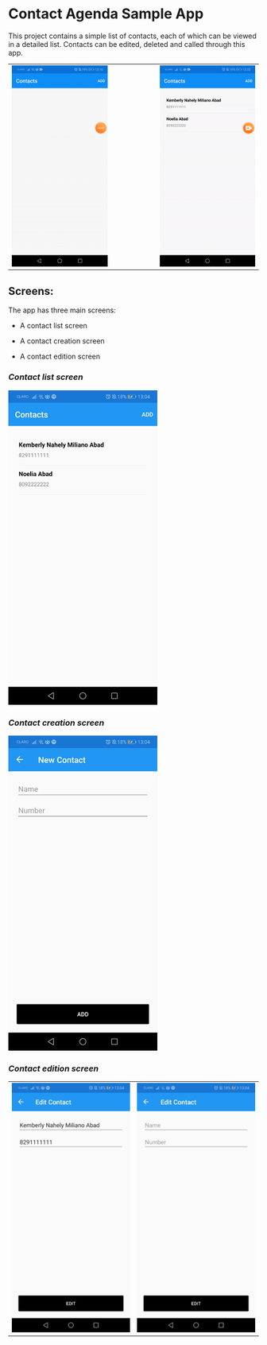 # Contact Agenda Sample App

This project contains a simple list of contacts, each of which can be viewed in a detailed list. Contacts can be edited, deleted and called through this app. 

<table border="0" cellpadding="0" cellspacing="0">
<tr>
<td><img src="Screenshots/AddContact.gif" width="250"/> </td> 
<td> <img width="100"/>  </td>
<td><img src ="Screenshots/DeleteAndCallContact.gif" width="250"/></td>
</tr>
</table>

## Screens:
The app has three main screens:

- A contact list screen

- A contact creation screen

- A contact edition screen

### *Contact list screen*

<img src="Screenshots/Screenshot_20200227_130408_com.companyname.contactappsample.jpg" width="300" />

### *Contact creation screen*

<img src="Screenshots/Screenshot_20200227_130411_com.companyname.contactappsample.jpg" width="300" /></td>

### *Contact edition screen*
<table>
<tr>
<td><img src="Screenshots/Screenshot_20200227_130423_com.companyname.contactappsample.jpg" width="300" /></td>
<td><img src="Screenshots/Screenshot_20200227_130434_com.companyname.contactappsample.jpg" width="300" /></td>
</tr>
</table>
